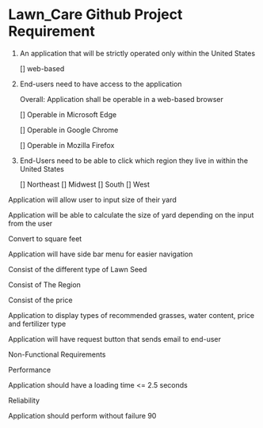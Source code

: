 # Lawn_Care Github Project Requirement

1. An application that will be strictly operated only within the United States 

      [] web-based  

2. End-users need to have access to the application 

   Overall: Application shall be operable in a web-based browser 

    [] Operable in Microsoft Edge 

    [] Operable in Google Chrome 

    [] Operable in Mozilla Firefox 

3. End-Users need to be able to click which region they live in within the United States 

   [] Northeast
   [] Midwest
   [] South
   [] West 

Application will allow user to input size of their yard 

Application will be able to calculate the size of yard depending on the input from the user 

Convert to square feet 

Application will have side bar menu for easier navigation 

Consist of the different type of Lawn Seed 

Consist of The Region 

Consist of the price 

Application to display types of recommended grasses, water content, price and fertilizer type 

Application will have request button that sends email to end-user  

Non-Functional Requirements 

Performance 

Application should have a loading time <= 2.5 seconds 

Reliability  

Application should perform without failure 90 
